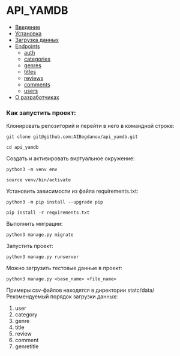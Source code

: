# API_YAMDB
- [Введение](#overview)
- [Установка](#install)
- [Загрузка данных](#upload)
- [Endpoints](#endpoints)
  - [auth](#endpoint-auth)
  - [categories](#endpoint-categories)
  - [genres](#endpoint-genres)
  - [titles](#endpoint-titles)
  - [reviews](#endpoint-reviews)
  - [comments](#endpoint-comments)
  - [users](#endpoint-users)
- [О разработчиках](#about-authors)
### Как запустить проект:

Клонировать репозиторий и перейти в него в командной строке:

```
git clone git@github.com:AIBogdanov/api_yamdb.git
```

```
cd api_yamdb
```

Cоздать и активировать виртуальное окружение:

```
python3 -m venv env
```

```
source venv/bin/activate
```

Установить зависимости из файла requirements.txt:

```
python3 -m pip install --upgrade pip
```

```
pip install -r requirements.txt
```

Выполнить миграции:

```
python3 manage.py migrate
```

Запустить проект:

```
python3 manage.py runserver
```

Можно загрузить тестовые данные в проект:

```
python3 manage.py <base_name> <file_name>
```

Примеры csv-файлов находятся в директории statc/data/
Рекомендуемый порядок загрузки данных:
1. user
2. category
3. genre
4. title
5. review
6. comment
7. genretitle
